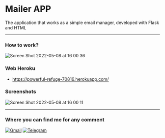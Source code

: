 # Mailer APP

The application that works as a simple email manager, developed with Flask and HTML

----
### How to work?

![Screen Shot 2022-05-08 at 16 00 36](https://user-images.githubusercontent.com/65741972/167316959-307d3ad1-696f-4bb1-bceb-83c10deeb4f0.png)


### Web Heroku
- https://powerful-refuge-70816.herokuapp.com/



### Screenshots


![Screen Shot 2022-05-08 at 16 00 11](https://user-images.githubusercontent.com/65741972/167316956-9b9f8934-e365-4b15-9772-5c6f966622b7.png)





---

### Where you can find me for any comment 


[![Gmail](https://img.shields.io/badge/Gmail-D14836?style=for-the-badge&logo=gmail&logoColor=white)](mailto:yorbimv1@gmail.com)
[![Telegram](https://img.shields.io/badge/Telegram-2CA5E0?style=for-the-badge&logo=telegram&logoColor=white)](https://t.me/yorbimv)

